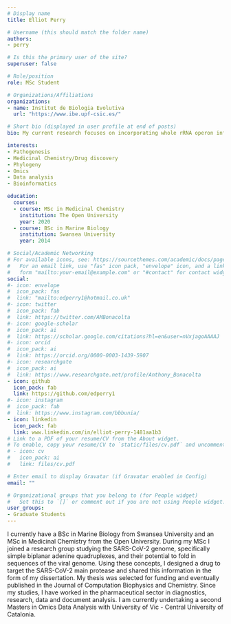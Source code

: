 ```yaml
---
# Display name
title: Elliot Perry

# Username (this should match the folder name)
authors:
- perry

# Is this the primary user of the site?
superuser: false

# Role/position
role: MSc Student

# Organizations/Affiliations
organizations:
- name: Institut de Biologia Evolutiva
  url: "https://www.ibe.upf-csic.es/"

# Short bio (displayed in user profile at end of posts)
bio: My current research focuses on incorporating whole rRNA operon information to reference databases.

interests:
- Pathogenesis
- Medicinal Chemistry/Drug discovery
- Phylogeny
- Omics
- Data analysis
- Bioinformatics

education:
  courses:
  - course: MSc in Medicinal Chemistry
    institution: The Open University
    year: 2020
  - course: BSc in Marine Biology
    institution: Swansea University
    year: 2014

# Social/Academic Networking
# For available icons, see: https://sourcethemes.com/academic/docs/page-builder/#icons
#   For an email link, use "fas" icon pack, "envelope" icon, and a link in the
#   form "mailto:your-email@example.com" or "#contact" for contact widget.
social:
#- icon: envelope
#  icon_pack: fas
#  link: "mailto:edperry1@hotmail.co.uk"
#- icon: twitter
#  icon_pack: fab
#  link: https://twitter.com/AMBonacolta
#- icon: google-scholar
#  icon_pack: ai
#  link: https://scholar.google.com/citations?hl=en&user=nVxjagoAAAAJ
#- icon: orcid
#  icon_pack: ai
#  link: https://orcid.org/0000-0003-1439-5907
#- icon: researchgate
#  icon_pack: ai
#  link: https://www.researchgate.net/profile/Anthony_Bonacolta
- icon: github
  icon_pack: fab
  link: https://github.com/edperry1
#- icon: instagram
#  icon_pack: fab
#  link: https://www.instagram.com/bbbunia/
- icon: linkedin
  icon_pack: fab
  link: www.linkedin.com/in/elliot-perry-1481aa1b3
# Link to a PDF of your resume/CV from the About widget.
# To enable, copy your resume/CV to `static/files/cv.pdf` and uncomment the lines below.
# - icon: cv
#   icon_pack: ai
#   link: files/cv.pdf

# Enter email to display Gravatar (if Gravatar enabled in Config)
email: ""

# Organizational groups that you belong to (for People widget)
#   Set this to `[]` or comment out if you are not using People widget.
user_groups:
- Graduate Students
---
```


I currently have a BSc in Marine Biology from Swansea University and an MSc in Medicinal Chemistry from the Open University. During my MSc I joined a research group studying the SARS-CoV-2 genome, specifically simple biplanar adenine quadruplexes, and their potential to fold in sequences of the viral genome. Using these concepts, I designed a drug to target the SARS-CoV-2 main protease and shared this information in the form of my dissertation. My thesis was selected for funding and eventually published in the Journal of Computation Biophysics and Chemistry. Since my studies, I have worked in the pharmaceutical sector in diagnostics, research, data and document analysis. I am currently undertaking a second Masters in Omics Data Analysis with University of Vic - Central University of Catalonia.
